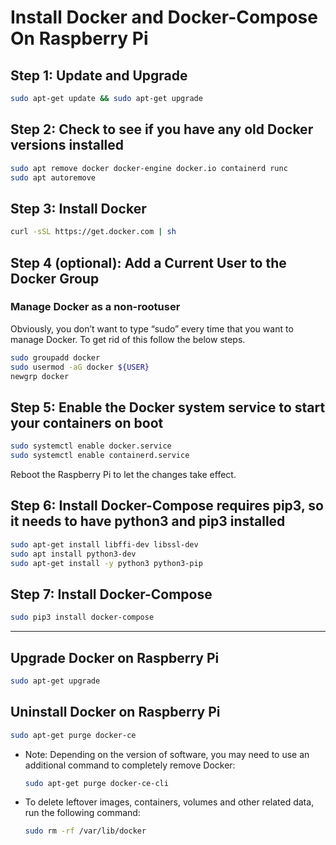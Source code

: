 # Install Docker and Docker-Compose On Raspberry Pi

## Step 1: Update and Upgrade
```bash
sudo apt-get update && sudo apt-get upgrade
```

## Step 2: Check to see if you have any old Docker versions installed
```bash
sudo apt remove docker docker-engine docker.io containerd runc
sudo apt autoremove
```

## Step 3: Install Docker
```bash
curl -sSL https://get.docker.com | sh
```

## Step 4 (optional): Add a Current User to the Docker Group
### Manage Docker as a non-rootuser
Obviously, you don’t want to type “sudo” every time that you want to manage Docker. To get rid of this follow the below steps.
```bash
sudo groupadd docker
sudo usermod -aG docker ${USER}
newgrp docker
```
## Step 5: Enable the Docker system service to start your containers on boot
```bash
sudo systemctl enable docker.service
sudo systemctl enable containerd.service
```

Reboot the Raspberry Pi to let the changes take effect.

## Step 6: Install Docker-Compose requires pip3, so it needs to have python3 and pip3 installed
```bash
sudo apt-get install libffi-dev libssl-dev
sudo apt install python3-dev
sudo apt-get install -y python3 python3-pip
```

## Step 7: Install Docker-Compose
```bash
sudo pip3 install docker-compose
```

---

## Upgrade Docker on Raspberry Pi
```bash
sudo apt-get upgrade
```

## Uninstall Docker on Raspberry Pi
```bash
sudo apt-get purge docker-ce
```
* Note: Depending on the version of software, you may need to use an additional command to completely remove Docker:
  ```bash
  sudo apt-get purge docker-ce-cli
  ```

* To delete leftover images, containers, volumes and other related data, run the following command:
  ```bash
  sudo rm -rf /var/lib/docker
  ```
